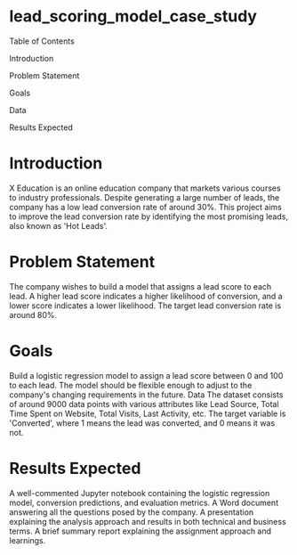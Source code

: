 # lead_scoring_model_case_study
Table of Contents

Introduction

Problem Statement

Goals

Data

Results Expected


# Introduction
X Education is an online education company that markets various courses to industry professionals. Despite generating a large number of leads, the company has a low lead conversion rate of around 30%. This project aims to improve the lead conversion rate by identifying the most promising leads, also known as 'Hot Leads'.

# Problem Statement
The company wishes to build a model that assigns a lead score to each lead. A higher lead score indicates a higher likelihood of conversion, and a lower score indicates a lower likelihood. The target lead conversion rate is around 80%.

# Goals
Build a logistic regression model to assign a lead score between 0 and 100 to each lead.
The model should be flexible enough to adjust to the company's changing requirements in the future.
Data
The dataset consists of around 9000 data points with various attributes like Lead Source, Total Time Spent on Website, Total Visits, Last Activity, etc. The target variable is 'Converted', where 1 means the lead was converted, and 0 means it was not.

# Results Expected
A well-commented Jupyter notebook containing the logistic regression model, conversion predictions, and evaluation metrics.
A Word document answering all the questions posed by the company.
A presentation explaining the analysis approach and results in both technical and business terms.
A brief summary report explaining the assignment approach and learnings.
